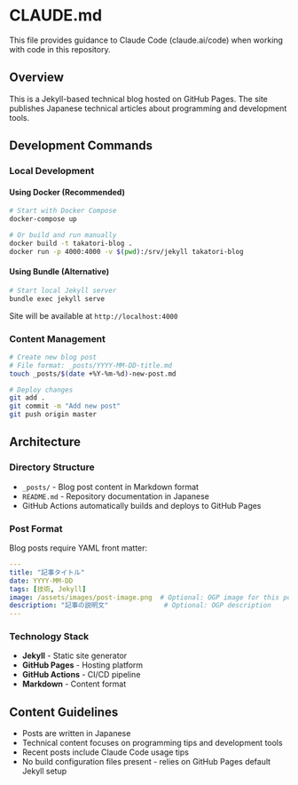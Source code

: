 # CLAUDE.md

This file provides guidance to Claude Code (claude.ai/code) when working with code in this repository.

## Overview

This is a Jekyll-based technical blog hosted on GitHub Pages. The site publishes Japanese technical articles about programming and development tools.

## Development Commands

### Local Development

#### Using Docker (Recommended)
```bash
# Start with Docker Compose
docker-compose up

# Or build and run manually
docker build -t takatori-blog .
docker run -p 4000:4000 -v $(pwd):/srv/jekyll takatori-blog
```

#### Using Bundle (Alternative)
```bash
# Start local Jekyll server
bundle exec jekyll serve
```

Site will be available at `http://localhost:4000`

### Content Management
```bash
# Create new blog post
# File format: _posts/YYYY-MM-DD-title.md
touch _posts/$(date +%Y-%m-%d)-new-post.md

# Deploy changes
git add .
git commit -m "Add new post"
git push origin master
```

## Architecture

### Directory Structure
- `_posts/` - Blog post content in Markdown format
- `README.md` - Repository documentation in Japanese
- GitHub Actions automatically builds and deploys to GitHub Pages

### Post Format
Blog posts require YAML front matter:
```yaml
---
title: "記事タイトル"
date: YYYY-MM-DD
tags: [技術, Jekyll]
image: /assets/images/post-image.png  # Optional: OGP image for this post
description: "記事の説明文"              # Optional: OGP description
---
```

### Technology Stack
- **Jekyll** - Static site generator
- **GitHub Pages** - Hosting platform
- **GitHub Actions** - CI/CD pipeline
- **Markdown** - Content format

## Content Guidelines

- Posts are written in Japanese
- Technical content focuses on programming tips and development tools
- Recent posts include Claude Code usage tips
- No build configuration files present - relies on GitHub Pages default Jekyll setup
